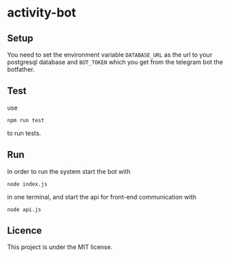# activity-bot

## Setup

You need to set the environment variable `DATABASE_URL` as the url to your postgresql database and `BOT_TOKEN` which you get from the telegram bot the botfather.

## Test

use

`npm run test`

to run tests.

## Run

In order to run the system start the bot with

`node index.js`

in one terminal, and start the api for front-end communication with

`node api.js`

## Licence

This project is under the MIT license.
